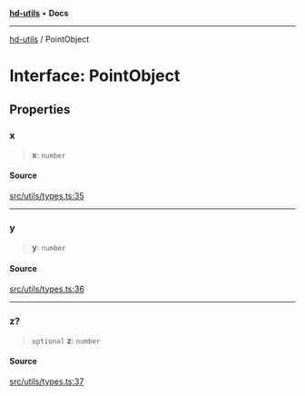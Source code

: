 [**hd-utils**](../README.md) • **Docs**

***

[hd-utils](../globals.md) / PointObject

# Interface: PointObject

## Properties

### x

> **x**: `number`

#### Source

[src/utils/types.ts:35](https://github.com/AhmadHddad/h-utils/blob/b1dfa95e218c9605f39fc234662ef50e62fadcb8/src/utils/types.ts#L35)

***

### y

> **y**: `number`

#### Source

[src/utils/types.ts:36](https://github.com/AhmadHddad/h-utils/blob/b1dfa95e218c9605f39fc234662ef50e62fadcb8/src/utils/types.ts#L36)

***

### z?

> `optional` **z**: `number`

#### Source

[src/utils/types.ts:37](https://github.com/AhmadHddad/h-utils/blob/b1dfa95e218c9605f39fc234662ef50e62fadcb8/src/utils/types.ts#L37)
